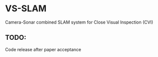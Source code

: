 # VS-SLAM

Camera-Sonar combined SLAM system for Close Visual Inspection (CVI)

## TODO:
Code release after paper acceptance
